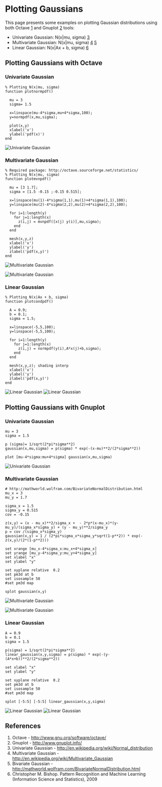 Plotting Gaussians
==================

This page presents some examples on plotting Gaussian distributions using both Octave [1](#references) and Gnuplot [2](#references) tools:

* Univariate Gaussian: N(x|mu, sigma) [3](#references) 
* Multivariate Gaussian: N(x|mu, sigma) [4](#references) [5](#references)
* Linear Gaussian: N(x|Ax + b, sigma) [6](#references)


Plotting Gaussians with Octave
------------------------------

### Univariate Gaussian

	% Plotting N(x|mu, sigma)
	function plotnormpdf()
	
	  mu = 3
	  sigma= 1.5
	
	  x=linspace(mu-4*sigma,mu+4*sigma,100);
	  y=normpdf(x,mu,sigma);
	   
	  plot(x,y)
	  xlabel('x')
	  ylabel('pdf(x)')
	end

![Univariate Gaussian](https://raw.github.com/danielkorzekwa/bayes-scala/master/doc/others/plotting_gaussian/octave_univariate_gaussian.png "Univariate Gaussian")

### Multivariate Gaussian

	% Required package: http://octave.sourceforge.net/statistics/
	% Plotting N(x|mu, sigma)
	function plotmvnpdf()
	
	  mu = [3 1.7];
	  sigma = [1.5 -0.15 ;-0.15 0.515];
	
	  x=linspace(mu(1)-4*sigma(1,1),mu(1)+4*sigma(1,1),100);
	  y=linspace(mu(2)-4*sigma(2,2),mu(2)+4*sigma(2,2),100);         
	   
	  for i=1:length(y)
	    for j=1:length(x)
		  z(i,j) = mvnpdf([x(j) y(i)],mu,sigma);
	    end
	  end
	  
	  mesh(x,y,z)
	  xlabel('x')
	  ylabel('y')
	  zlabel('pdf(x,y)')
	end

![Multivariate Gaussian](https://raw.github.com/danielkorzekwa/bayes-scala/master/doc/others/plotting_gaussian/octave_multivariate_gaussian.png "Multivariate Gaussian")

![Multivariate Gaussian](https://raw.github.com/danielkorzekwa/bayes-scala/master/doc/others/plotting_gaussian/octave_multivariate_gaussian_contour.png "Multivariate Gaussian")

### Linear Gaussian

	% Plotting N(x|Ax + b, sigma)
	function plotcondpdf()
	
	  A = 0.9;
	  b = 0.1;
	  sigma = 1.5;
	  
	  x=linspace(-5,5,100);
	  y=linspace(-5,5,100);        
	   
	  for i=1:length(y)
	    for j=1:length(x)
		  z(i,j) = normpdf(y(i),A*x(j)+b,sigma);
	    end
	  end
	  
	  mesh(x,y,z); shading interp
	  xlabel('x')
	  ylabel('y')
	  zlabel('pdf(x,y)')
	end

![Linear Gaussian](https://raw.github.com/danielkorzekwa/bayes-scala/master/doc/others/plotting_gaussian/octave_linear_gaussian.png "Linear Gaussian")
![Linear Gaussian](https://raw.github.com/danielkorzekwa/bayes-scala/master/doc/others/plotting_gaussian/octave_linear_gaussian_contour.png "Linear Gaussian")

Plotting Gaussians with Gnuplot
-------------------------------

### Univariate Gaussian

	mu = 3
	sigma = 1.5
	
	p (sigma)= 1/sqrt(2*pi*sigma**2)
	gaussian(x,mu,sigma) = p(sigma) * exp(-(x-mu)**2/(2*sigma**2))
	
	plot [mu-4*sigma:mu+4*sigma] gaussian(x,mu,sigma)

![Univariate Gaussian](https://raw.github.com/danielkorzekwa/bayes-scala/master/doc/others/plotting_gaussian/gnuplot_univariate_gaussian.png "Univariate Gaussian")

### Multivariate Gaussian

	# http://mathworld.wolfram.com/BivariateNormalDistribution.html
	mu_x = 3
	mu_y = 1.7
	
	sigma_x = 1.5
	sigma_y = 0.515
	cov = -0.15
	
	z(x,y) = (x - mu_x)**2/sigma_x +  - 2*p*(x-mu_x)*(y-mu_y)/(sigma_x*sigma_y) + (y - mu_y)**2/sigma_y
	p = cov /(sigma_x*sigma_y)
	gaussian(x,y) = 1 / (2*pi*sigma_x*sigma_y*sqrt(1-p**2)) * exp(-z(x,y)/(2*(1-p**2)))
	
	set xrange [mu_x-4*sigma_x:mu_x+4*sigma_x]
	set yrange [mu_y-4*sigma_y:mu_y+4*sigma_y]
	set xlabel "x"
	set ylabel "y"
	
	set xyplane relative  0.2
	set pm3d at b
	set isosample 50
	#set pm3d map
	
	splot gaussian(x,y)

![Multivariate Gaussian](https://raw.github.com/danielkorzekwa/bayes-scala/master/doc/others/plotting_gaussian/gnuplot_multivariate_gaussian.png "Multivariate Gaussian")

![Multivariate Gaussian](https://raw.github.com/danielkorzekwa/bayes-scala/master/doc/others/plotting_gaussian/gnuplot_multivariate_gaussian_contour.png "Multivariate Gaussian")

### Linear Gaussian

	A = 0.9
	b = 0.1
	sigma = 1.5
	
	p(sigma) = 1/sqrt(2*pi*sigma**2)
	linear_gaussian(x,y,sigma) = p(sigma) * exp(-(y-(A*x+b))**2/(2*sigma**2))
	
	set xlabel "x"
	set ylabel "y"
	
	set xyplane relative  0.2
	set pm3d at b
	set isosample 50
	#set pm3d map
	
	splot [-5:5] [-5:5] linear_gaussian(x,y,sigma)

![Linear Gaussian](https://raw.github.com/danielkorzekwa/bayes-scala/master/doc/others/plotting_gaussian/gnuplot_linear_gaussian.png "Linear Gaussian")
![Linear Gaussian](https://raw.github.com/danielkorzekwa/bayes-scala/master/doc/others/plotting_gaussian/gnuplot_linear_gaussian_contour.png "Linear Gaussian")

References
---------------
1. Octave - http://www.gnu.org/software/octave/
2. Gnuplot - http://www.gnuplot.info/
3. Univariate Gaussian - http://en.wikipedia.org/wiki/Normal_distribution
4. Multivariate Gaussian - http://en.wikipedia.org/wiki/Multivariate_Gaussian
5. Bivariate Gaussian - http://mathworld.wolfram.com/BivariateNormalDistribution.html
6. Christopher M. Bishop. Pattern Recognition and Machine Learning (Information Science and Statistics), 2009
